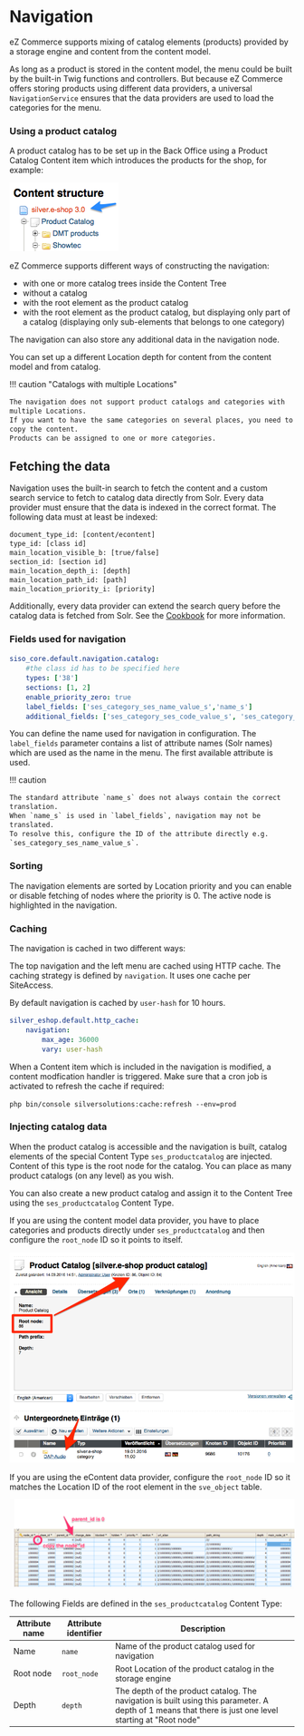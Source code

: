 # Navigation

eZ Commerce supports mixing of catalog elements (products) provided by a storage engine and content from the content model.

As long as a product is stored in the content model, the menu could be built by the built-in Twig functions and controllers. 
But because eZ Commerce offers storing products using different data providers,
a universal `NavigationService` ensures that the data providers are used to load the categories for the menu. 

### Using a product catalog

A product catalog has to be set up in the Back Office using a Product Catalog Content item
which introduces the products for the shop, for example: 

![](../img/navigation_5.png)

eZ Commerce supports different ways of constructing the navigation:

- with one or more catalog trees inside the Content Tree
- without a catalog
- with the root element as the product catalog
- with the root element as the product catalog, but displaying only part of a catalog (displaying only sub-elements that belongs to one category)

The navigation can also store any additional data in the navigation node.

You can set up a different Location depth for content from the content model and from catalog.

!!! caution "Catalogs with multiple Locations"

    The navigation does not support product catalogs and categories with multiple Locations.
    If you want to have the same categories on several places, you need to copy the content.
    Products can be assigned to one or more categories.

## Fetching the data

Navigation uses the built-in search to fetch the content and a custom search service to fetch to catalog data directly from Solr.
Every data provider must ensure that the data is indexed in the correct format.
The following data must at least be indexed:

``` 
document_type_id: [content/econtent]
type_id: [class id]
main_location_visible_b: [true/false]
section_id: [section id]
main_location_depth_i: [depth]
main_location_path_id: [path]
main_location_priority_i: [priority]
```

Additionally, every data provider can extend the search query before the catalog data is fetched from Solr.
See the [Cookbook](modifying_the_search_query.md) for more information.

### Fields used for navigation

``` yaml
siso_core.default.navigation.catalog:
    #the class id has to be specified here
    types: ['38']
    sections: [1, 2]
    enable_priority_zero: true
    label_fields: ['ses_category_ses_name_value_s','name_s']
    additional_fields: ['ses_category_ses_code_value_s', 'ses_category_ses_name_value_s' ]
```

You can define the name used for navigation in configuration. The `label_fields` parameter contains a list of attribute names (Solr names) which are used as the name in the menu. The first available attribute is used. 

!!! caution

    The standard attribute `name_s` does not always contain the correct translation. 
    When `name_s` is used in `label_fields`, navigation may not be translated.
    To resolve this, configure the ID of the attribute directly e.g. `ses_category_ses_name_value_s`.

### Sorting

The navigation elements are sorted by Location priority and you can enable or disable fetching of nodes where the priority is 0.
The active node is highlighted in the navigation.

### Caching

The navigation is cached in two different ways:

The top navigation and the left menu are cached using HTTP cache. The caching strategy is defined by `navigation`.
It uses one cache per SiteAccess.

By default navigation is cached by `user-hash` for 10 hours.

``` yaml
silver_eshop.default.http_cache:
    navigation:
        max_age: 36000
        vary: user-hash
```

When a Content item which is included in the navigation is modified, a content modfication handler is triggered.
Make sure that a cron job is activated to refresh the cache if required:

`php bin/console silversolutions:cache:refresh --env=prod`

### Injecting catalog data

When the product catalog is accessible and the navigation is built, catalog elements of the special Content Type `ses_productcatalog` are injected.
Content of this type is the root node for the catalog. You can place as many product catalogs (on any level) as you wish. 

You can also create a new product catalog and assign it to the Content Tree using the `ses_productcatalog` Content Type.

If you are using the content model data provider, you have to place categories and products directly under `ses_productcatalog`
and then configure the `root_node` ID so it points to itself.

![](../img/navigation_6.png)

If you are using the eContent data provider, configure the `root_node` ID so it matches the Location ID of the root element in the `sve_object` table.

![](../img/navigation_7.png)

The following Fields are defined in the `ses_productcatalog` Content Type:

|Attribute name|Attribute identifier|Description|
|--- |--- |--- |
|Name|`name`|Name of the product catalog used for navigation|
|Root node|`root_node`|Root Location of the product catalog in the storage engine|
|Depth|`depth`|The depth of the product catalog. The navigation is built using this parameter. A depth of 1 means that there is just one level starting at "Root node"|
